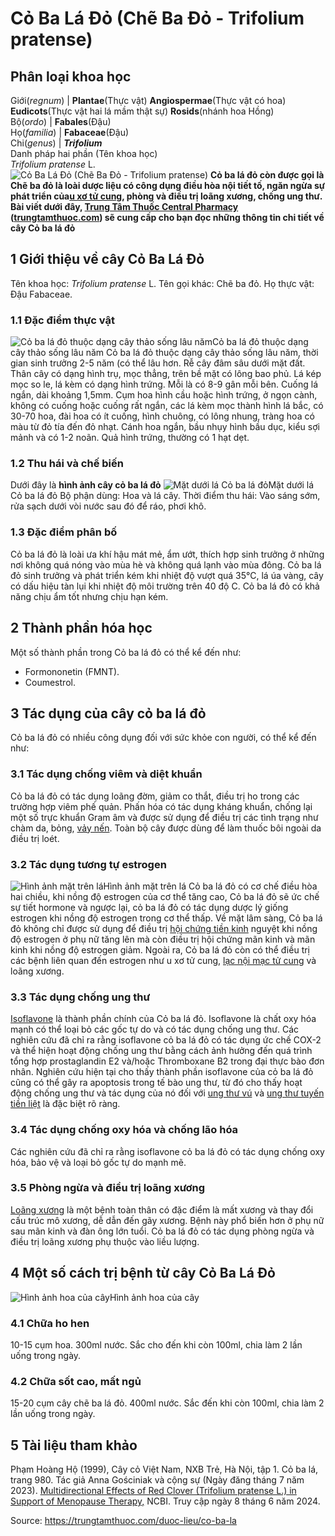 # Cỏ Ba Lá Đỏ (Chẽ Ba Đỏ - Trifolium pratense)

Phân loại khoa học  
---  
Giới(_regnum_) |  **Plantae**(Thực vật) **Angiospermae**(Thực vật có hoa) **Eudicots**(Thực vật hai lá mầm thật sự) **Rosids**(nhánh hoa Hồng)  
Bộ(_ordo_) | **Fabales**(Đậu)  
Họ(_familia_) | **Fabaceae**(Đậu)  
Chi(_genus_) | **_Trifolium_**  
Danh pháp hai phần (Tên khoa học)  
_Trifolium pratense_ L.  
![Cỏ Ba Lá Đỏ \(Chẽ Ba Đỏ - Trifolium pratense\)](https://trungtamthuoc.com/images/others/cay-co-ba-la-do-8871.jpg)
**Cỏ ba lá đỏ còn được gọi là Chẽ ba đỏ là loài dược liệu có công dụng điều hòa nội tiết tố, ngăn ngừa sự phát triển của[u xơ tử cung](https://trungtamthuoc.com/bai-viet/u-xo-tu-cung "u xơ tử cung"), phòng và điều trị loãng xương, chống ung thư. Bài viết dưới đây, [Trung Tâm Thuốc Central Pharmacy](https://trungtamthuoc.com/ "Trung Tâm Thuốc Central Pharmacy") ([trungtamthuoc.com](https://trungtamthuoc.com/ "trungtamthuoc.com")) sẽ cung cấp cho bạn đọc những thông tin chi tiết về cây Cỏ ba lá đỏ**
##  1 Giới thiệu về cây Cỏ Ba Lá Đỏ
Tên khoa học: _Trifolium pratense_ L.
Tên gọi khác: Chẽ ba đỏ.
Họ thực vật: Đậu Fabaceae.
### 1.1 Đặc điểm thực vật
![Cỏ ba lá đỏ thuộc dạng cây thảo sống lâu năm](https://trungtamthuoc.com/images/item/cay-co-ba-la-do-0.jpg)Cỏ ba lá đỏ thuộc dạng cây thảo sống lâu năm
Cỏ ba lá đỏ thuộc dạng cây thảo sống lâu năm, thời gian sinh trưởng 2-5 năm (có thể lâu hơn.
Rễ cây đâm sâu dưới mặt đất. Thân cây có dạng hình trụ, mọc thẳng, trên bề mặt có lông bao phủ.
Lá kép mọc so le, lá kèm có dạng hình trứng. Mỗi là có 8-9 gân mỗi bên.
Cuống lá ngắn, dài khoảng 1,5mm.
Cụm hoa hình cầu hoặc hình trứng, ở ngọn cành, không có cuống hoặc cuống rất ngắn, các lá kèm mọc thành hình lá bắc, có 30-70 hoa, đài hoa có ít cuống, hình chuông, có lông nhung, tràng hoa có màu từ đỏ tía đến đỏ nhạt. Cánh hoa ngắn, bầu nhụy hình bầu dục, kiểu sợi mảnh và có 1-2 noãn.
Quả hình trứng, thường có 1 hạt dẹt. 
### 1.2 Thu hái và chế biến
Dưới đây là **hình ảnh cây cỏ ba lá đỏ**
![Mặt dưới lá Cỏ ba lá đỏ](https://trungtamthuoc.com/images/item/cay-co-ba-la-do-1.jpg)Mặt dưới lá Cỏ ba lá đỏ
Bộ phận dùng: Hoa và lá cây.
Thời điểm thu hái: Vào sáng sớm, rửa sạch dưới vòi nước sau đó để ráo, phơi khô.
### 1.3 Đặc điểm phân bố
Cỏ ba lá đỏ là loài ưa khí hậu mát mẻ, ẩm ướt, thích hợp sinh trưởng ở những nơi không quá nóng vào mùa hè và không quá lạnh vào mùa đông. Cỏ ba lá đỏ sinh trưởng và phát triển kém khi nhiệt độ vượt quá 35°C, lá úa vàng, cây có dấu hiệu tàn lụi khi nhiệt độ môi trường trên 40 độ C. Cỏ ba lá đỏ có khả năng chịu ẩm tốt nhưng chịu hạn kém.
##  2 Thành phần hóa học
Một số thành phần trong Cỏ ba lá đỏ có thể kể đến như:
  * Formononetin (FMNT).
  * Coumestrol.


##  3 Tác dụng của cây cỏ ba lá đỏ
Cỏ ba lá đỏ có nhiều công dụng đối với sức khỏe con người, có thể kể đến như:
### 3.1 Tác dụng chống viêm và diệt khuẩn
Cỏ ba lá đỏ có tác dụng loãng đờm, giảm co thắt, điều trị ho trong các trường hợp viêm phế quản. Phấn hóa có tác dụng kháng khuẩn, chống lại một số trực khuẩn Gram âm và được sử dụng để điều trị các tình trạng như chàm da, bỏng, [vảy nến](https://trungtamthuoc.com/bai-viet/benh-vay-nen "vảy nến"). Toàn bộ cây được dùng để làm thuốc bôi ngoài da điều trị loét.
### 3.2 Tác dụng tương tự estrogen
![Hình ảnh mặt trên lá](https://trungtamthuoc.com/images/item/cay-co-ba-la-do-2.jpg)Hình ảnh mặt trên lá
Cỏ ba lá đỏ có cơ chế điều hòa hai chiều, khi nồng độ estrogen của cơ thể tăng cao, Cỏ ba lá đỏ sẽ ức chế sự tiết hormone và ngược lại, cỏ ba lá đỏ có tác dụng dược lý giống estrogen khi nồng độ estrogen trong cơ thể thấp. Về mặt lâm sàng, Cỏ ba lá đỏ không chỉ được sử dụng để điều trị [hội chứng tiền kinh](https://trungtamthuoc.com/bai-viet/hoi-chung-tien-kinh "hội chứng tiền kinh") nguyệt khi nồng độ estrogen ở phụ nữ tăng lên mà còn điều trị hội chứng mãn kinh và mãn kinh khi nồng độ estrogen giảm. Ngoài ra, Cỏ ba lá đỏ còn có thể điều trị các bệnh liên quan đến estrogen như u xơ tử cung, [lạc nội mạc tử cung](https://trungtamthuoc.com/bai-viet/lac-noi-mac-tu-cung "lạc nội mạc tử cung") và loãng xương.
### 3.3 Tác dụng chống ung thư
[Isoflavone](https://trungtamthuoc.com/hoat-chat/isoflavone "Isoflavone") là thành phần chính của Cỏ ba lá đỏ. Isoflavone là chất oxy hóa mạnh có thể loại bỏ các gốc tự do và có tác dụng chống ung thư.
Các nghiên cứu đã chỉ ra rằng isoflavone cỏ ba lá đỏ có tác dụng ức chế COX-2 và thể hiện hoạt động chống ung thư bằng cách ảnh hưởng đến quá trình tổng hợp prostaglandin E2 và/hoặc Thromboxane B2 trong đại thực bào đơn nhân. Nghiên cứu hiện tại cho thấy thành phần isoflavone của cỏ ba lá đỏ cũng có thể gây ra apoptosis trong tế bào ung thư, từ đó cho thấy hoạt động chống ung thư và tác dụng của nó đối với [ung thư vú](https://trungtamthuoc.com/bai-viet/ung-thu-vu "ung thư vú") và [ung thư tuyến tiền liệt](https://trungtamthuoc.com/bai-viet/ung-thu-tuyen-tien-liet "ung thư tuyến tiền liệt") là đặc biệt rõ ràng.
### 3.4 Tác dụng chống oxy hóa và chống lão hóa
Các nghiên cứu đã chỉ ra rằng isoflavone cỏ ba lá đỏ có tác dụng chống oxy hóa, bảo vệ và loại bỏ gốc tự do mạnh mẽ.
### 3.5 Phòng ngừa và điều trị loãng xương
[Loãng xương](https://trungtamthuoc.com/bai-viet/trieu-chung-va-nguyen-nhan-gay-benh-loang-xuong "loãng xương") là một bệnh toàn thân có đặc điểm là mất xương và thay đổi cấu trúc mô xương, dễ dẫn đến gãy xương. Bệnh này phổ biến hơn ở phụ nữ sau mãn kinh và đàn ông lớn tuổi. Cỏ ba lá đỏ có tác dụng phòng ngừa và điều trị loãng xương phụ thuộc vào liều lượng.
##  4 Một số cách trị bệnh từ cây Cỏ Ba Lá Đỏ
![Hình ảnh hoa của cây](https://trungtamthuoc.com/images/item/cay-co-ba-la-do-3.jpg)Hình ảnh hoa của cây
### 4.1 Chữa ho hen
10-15 cụm hoa.
300ml nước.
Sắc cho đến khi còn 100ml, chia làm 2 lần uống trong ngày.
### 4.2 Chữa sốt cao, mất ngủ
15-20 cụm cây chẽ ba lá đỏ.
400ml nước.
Sắc đến khi còn 100ml, chia làm 2 lần uống trong ngày.
##  5 Tài liệu tham khảo
Phạm Hoàng Hộ (1999), Cây cỏ Việt Nam, NXB Trẻ, Hà Nội, tập 1. Cỏ ba lá, trang 980.
Tác giả Anna Gościniak và cộng sự (Ngày đăng tháng 7 năm 2023). [Multidirectional Effects of Red Clover (Trifolium pratense L.) in Support of Menopause Therapy,](https://www.ncbi.nlm.nih.gov/pmc/articles/PMC10343205/) NCBI. Truy cập ngày 8 tháng 6 năm 2024.


Source: https://trungtamthuoc.com/duoc-lieu/co-ba-la